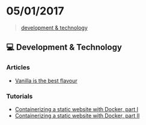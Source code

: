 # 05/01/2017

> [development & technology](#computer-development--technology)


## :computer: Development & Technology

### Articles
- [Vanilla is the best flavour](https://medium.com/@aliafshar/vanilla-is-the-best-flavour-c1765729a06a#.q1w6ywu3y)

### Tutorials
- [Containerizing a static website with Docker, part I](http://php-and-symfony.matthiasnoback.nl/2017/01/containerizing-a-static-website-with-docker/)
- [Containerizing a static website with Docker, part II](http://php-and-symfony.matthiasnoback.nl/2017/01/containerizing-a-static-website-with-docker-part-ii/)